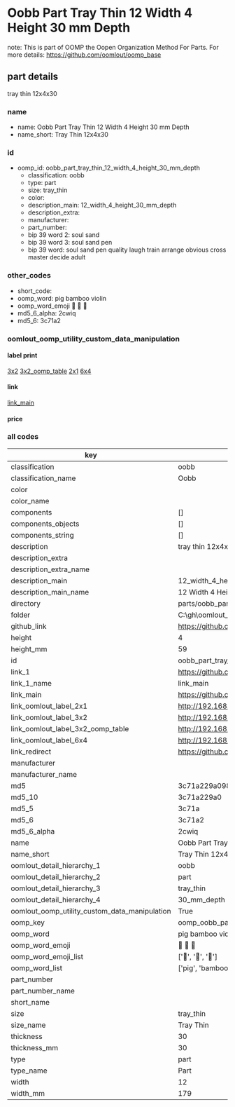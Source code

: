 # Oobb Part Tray Thin 12 Width 4 Height 30 mm Depth  

note: This is part of OOMP the Oopen Organization Method For Parts. For more details: https://github.com/oomlout/oomp_base

##  part details
  



tray thin 12x4x30



### name
* name: Oobb Part Tray Thin 12 Width 4 Height 30 mm Depth
* name_short: Tray Thin 12x4x30 
### id
* oomp_id: oobb_part_tray_thin_12_width_4_height_30_mm_depth
  * classification: oobb
  * type: part
  * size: tray_thin
  * color: 
  * description_main: 12_width_4_height_30_mm_depth
  * description_extra: 
  * manufacturer: 
  * part_number: 
  * bip 39 word 2: soul sand
  * bip 39 word 3: soul sand pen
  * bip 39 word: soul sand pen quality laugh train arrange obvious cross master decide adult

### other_codes
* short_code: 
* oomp_word: pig bamboo violin
* oomp_word_emoji :pig: :bamboo: :violin:
* md5_6_alpha: 2cwiq
* md5_6: 3c71a2






### oomlout_oomp_utility_custom_data_manipulation
#### label print
[3x2](http://192.168.1.245:1112/?label=oomp%202cwiq)
[3x2_oomp_table](http://192.168.1.108:1112/?label=oomp%202cwiq)
[2x1](http://192.168.1.242:1112/?label=oomp%202cwiq)
[6x4](http://192.168.1.55:1112/?label=oomp%202cwiq)    

#### link

[link_main](https://github.com/oomlout/oomlout_oobb_version_4_generated_parts/tree/main/navigation_oomp/oobb/part/tray_thin/12_width_4_height_30_mm_depth/part)                              

#### price







### all codes 
| key | value |  
| --- | --- |  
| classification | oobb |  
| classification_name | Oobb |  
| color |  |  
| color_name |  |  
| components | [] |  
| components_objects | [] |  
| components_string | [] |  
| description | tray thin 12x4x30 |  
| description_extra |  |  
| description_extra_name |  |  
| description_main | 12_width_4_height_30_mm_depth |  
| description_main_name | 12 Width 4 Height 30 mm Depth |  
| directory | parts/oobb_part_tray_thin_12_width_4_height_30_mm_depth |  
| folder | C:\gh\oomlout_oobb_version_4_generated_parts\parts\oobb_part_tray_thin_12_width_4_height_30_mm_depth |  
| github_link | https://github.com/oomlout/oomlout_oomp_part_src/tree/main/parts/oobb_part_tray_thin_12_width_4_height_30_mm_depth |  
| height | 4 |  
| height_mm | 59 |  
| id | oobb_part_tray_thin_12_width_4_height_30_mm_depth |  
| link_1 | https://github.com/oomlout/oomlout_oobb_version_4_generated_parts/tree/main/navigation_oomp/oobb/part/tray_thin/12_width_4_height_30_mm_depth/part |  
| link_1_name | link_main |  
| link_main | https://github.com/oomlout/oomlout_oobb_version_4_generated_parts/tree/main/navigation_oomp/oobb/part/tray_thin/12_width_4_height_30_mm_depth/part |  
| link_oomlout_label_2x1 | http://192.168.1.242:1112/?label=oomp%202cwiq |  
| link_oomlout_label_3x2 | http://192.168.1.245:1112/?label=oomp%202cwiq |  
| link_oomlout_label_3x2_oomp_table | http://192.168.1.108:1112/?label=oomp%202cwiq |  
| link_oomlout_label_6x4 | http://192.168.1.55:1112/?label=oomp%202cwiq |  
| link_redirect | https://github.com/oomlout/oomlout_oobb_version_4_generated_parts/tree/main/parts/oobb_tray_thin_12_04_30 |  
| manufacturer |  |  
| manufacturer_name |  |  
| md5 | 3c71a229a098a18b9c3ecaf344efce7d |  
| md5_10 | 3c71a229a0 |  
| md5_5 | 3c71a |  
| md5_6 | 3c71a2 |  
| md5_6_alpha | 2cwiq |  
| name | Oobb Part Tray Thin 12 Width 4 Height 30 mm Depth |  
| name_short | Tray Thin 12x4x30  |  
| oomlout_detail_hierarchy_1 | oobb |  
| oomlout_detail_hierarchy_2 | part |  
| oomlout_detail_hierarchy_3 | tray_thin |  
| oomlout_detail_hierarchy_4 | 30_mm_depth |  
| oomlout_oomp_utility_custom_data_manipulation | True |  
| oomp_key | oomp_oobb_part_tray_thin_12_width_4_height_30_mm_depth |  
| oomp_word | pig bamboo violin |  
| oomp_word_emoji | :pig: :bamboo: :violin: |  
| oomp_word_emoji_list | [':pig:', ':bamboo:', ':violin:'] |  
| oomp_word_list | ['pig', 'bamboo', 'violin'] |  
| part_number |  |  
| part_number_name |  |  
| short_name |  |  
| size | tray_thin |  
| size_name | Tray Thin |  
| thickness | 30 |  
| thickness_mm | 30 |  
| type | part |  
| type_name | Part |  
| width | 12 |  
| width_mm | 179 |  
